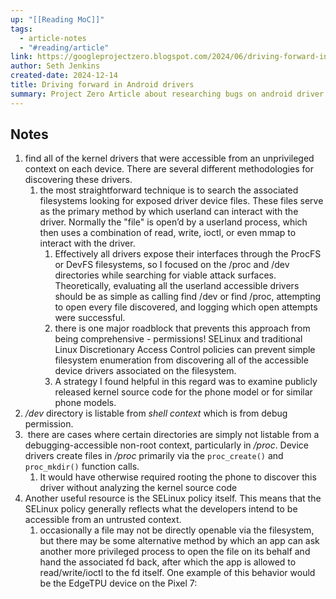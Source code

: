 ```yaml
---
up: "[[Reading MoC]]"
tags:
  - article-notes
  - "#reading/article"
link: https://googleprojectzero.blogspot.com/2024/06/driving-forward-in-android-drivers.html
author: Seth Jenkins
created-date: 2024-12-14
title: Driving forward in Android drivers
summary: Project Zero Article about researching bugs on android driver bugs
---
```


## Notes

1. find all of the kernel drivers that were accessible from an unprivileged context on each device. There are several different methodologies for discovering these drivers.
	1. the most straightforward technique is to search the associated filesystems looking for exposed driver device files. These files serve as the primary method by which userland can interact with the driver. Normally the "file" is open’d by a userland process, which then uses a combination of read, write, ioctl, or even mmap to interact with the driver. 
		1. Effectively all drivers expose their interfaces through the ProcFS or DevFS filesystems, so I focused on the /proc and /dev directories while searching for viable attack surfaces. Theoretically, evaluating all the userland accessible drivers should be as simple as calling find /dev or find /proc, attempting to open every file discovered, and logging which open attempts were successful.
		2. there is one major roadblock that prevents this approach from being comprehensive - permissions! SELinux and traditional Linux Discretionary Access Control policies can prevent simple filesystem enumeration from discovering all of the accessible device drivers associated on the filesystem. 
		3. A strategy I found helpful in this regard was to examine publicly released kernel source code for the phone model or for similar phone models.
2. */dev* directory is listable from *shell context* which is from debug permission.
3.  there are cases where certain directories are simply not listable from a debugging-accessible non-root context, particularly in */proc*. Device drivers create files in */proc* primarily via the `proc_create()` and `proc_mkdir()` function calls.
	1. It would have otherwise required rooting the phone to discover this driver without analyzing the kernel source code
4. Another useful resource is the SELinux policy itself. This means that the SELinux policy generally reflects what the developers intend to be accessible from an untrusted context.
	1. occasionally a file may not be directly openable via the filesystem, but there may be some alternative method by which an app can ask another more privileged process to open the file on its behalf and hand the associated fd back, after which the app is allowed to read/write/ioctl to the fd itself. One example of this behavior would be the EdgeTPU device on the Pixel 7: